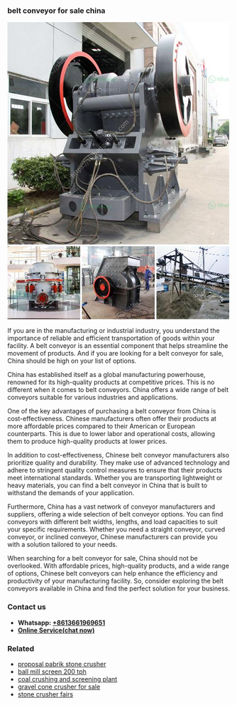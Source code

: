 <h3>belt conveyor for sale china</h3><img src='1704791265.jpg' alt=''><p>If you are in the manufacturing or industrial industry, you understand the importance of reliable and efficient transportation of goods within your facility. A belt conveyor is an essential component that helps streamline the movement of products. And if you are looking for a belt conveyor for sale, China should be high on your list of options.</p><p>China has established itself as a global manufacturing powerhouse, renowned for its high-quality products at competitive prices. This is no different when it comes to belt conveyors. China offers a wide range of belt conveyors suitable for various industries and applications.</p><p>One of the key advantages of purchasing a belt conveyor from China is cost-effectiveness. Chinese manufacturers often offer their products at more affordable prices compared to their American or European counterparts. This is due to lower labor and operational costs, allowing them to produce high-quality products at lower prices.</p><p>In addition to cost-effectiveness, Chinese belt conveyor manufacturers also prioritize quality and durability. They make use of advanced technology and adhere to stringent quality control measures to ensure that their products meet international standards. Whether you are transporting lightweight or heavy materials, you can find a belt conveyor in China that is built to withstand the demands of your application.</p><p>Furthermore, China has a vast network of conveyor manufacturers and suppliers, offering a wide selection of belt conveyor options. You can find conveyors with different belt widths, lengths, and load capacities to suit your specific requirements. Whether you need a straight conveyor, curved conveyor, or inclined conveyor, Chinese manufacturers can provide you with a solution tailored to your needs.</p><p>When searching for a belt conveyor for sale, China should not be overlooked. With affordable prices, high-quality products, and a wide range of options, Chinese belt conveyors can help enhance the efficiency and productivity of your manufacturing facility. So, consider exploring the belt conveyors available in China and find the perfect solution for your business.</p><h3>Contact us</h3><ul><li><strong>Whatsapp:&nbsp;<a href="https://wa.me/8613661969651">+8613661969651</a></strong></li><li><a href="https://swt.shibang-china.com/?git&amp;zhl&amp;belt conveyor for sale china"><strong>Online Service(chat now)</strong></a></li></ul><h3>Related</h3><ul><li><a href='proposal pabrik stone crusher.md'>proposal pabrik stone crusher</a></li><li><a href='ball mill screen 200 tph.md'>ball mill screen 200 tph</a></li><li><a href='coal crushing and screening plant.md'>coal crushing and screening plant</a></li><li><a href='gravel cone crusher for sale.md'>gravel cone crusher for sale</a></li><li><a href='stone crusher fairs.md'>stone crusher fairs</a></li></ul>